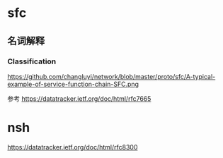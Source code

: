
# sfc 
## 名词解释
### Classification

https://github.com/changluyi/network/blob/master/proto/sfc/A-typical-example-of-service-function-chain-SFC.png


参考 https://datatracker.ietf.org/doc/html/rfc7665



# nsh

https://datatracker.ietf.org/doc/html/rfc8300
